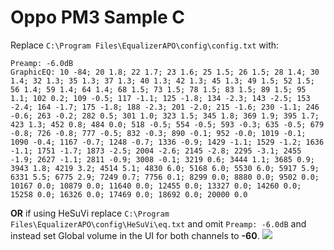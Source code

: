 # Oppo PM3 Sample C
Replace `C:\Program Files\EqualizerAPO\config\config.txt` with:
```
Preamp: -6.0dB
GraphicEQ: 10 -84; 20 1.8; 22 1.7; 23 1.6; 25 1.5; 26 1.5; 28 1.4; 30 1.4; 32 1.3; 35 1.3; 37 1.3; 40 1.3; 42 1.3; 45 1.3; 49 1.5; 52 1.5; 56 1.4; 59 1.4; 64 1.4; 68 1.5; 73 1.5; 78 1.5; 83 1.5; 89 1.5; 95 1.1; 102 0.2; 109 -0.5; 117 -1.1; 125 -1.8; 134 -2.3; 143 -2.5; 153 -2.4; 164 -1.7; 175 -1.8; 188 -2.3; 201 -2.0; 215 -1.6; 230 -1.1; 246 -0.6; 263 -0.2; 282 0.5; 301 1.0; 323 1.5; 345 1.8; 369 1.9; 395 1.7; 423 1.3; 452 0.8; 484 0.0; 518 -0.5; 554 -0.5; 593 -0.3; 635 -0.5; 679 -0.8; 726 -0.8; 777 -0.5; 832 -0.3; 890 -0.1; 952 -0.0; 1019 -0.1; 1090 -0.4; 1167 -0.7; 1248 -0.7; 1336 -0.9; 1429 -1.1; 1529 -1.2; 1636 -1.1; 1751 -1.7; 1873 -2.5; 2004 -2.6; 2145 -2.8; 2295 -3.1; 2455 -1.9; 2627 -1.1; 2811 -0.9; 3008 -0.1; 3219 0.6; 3444 1.1; 3685 0.9; 3943 1.8; 4219 3.2; 4514 5.1; 4830 6.0; 5168 6.0; 5530 6.0; 5917 5.9; 6331 5.5; 6775 2.9; 7249 0.7; 7756 0.1; 8299 0.0; 8880 0.0; 9502 0.0; 10167 0.0; 10879 0.0; 11640 0.0; 12455 0.0; 13327 0.0; 14260 0.0; 15258 0.0; 16326 0.0; 17469 0.0; 18692 0.0; 20000 0.0
```
**OR** if using HeSuVi replace `C:\Program Files\EqualizerAPO\config\HeSuVi\eq.txt` and omit `Preamp: -6.0dB` and instead set Global volume in the UI for both channels to **-60**.
![](https://raw.githubusercontent.com/jaakkopasanen/AutoEq/master/results/Innerfidelity%202017/innerfidelity/onear/Oppo%20PM3%20Sample%20C/Oppo%20PM3%20Sample%20C.png)